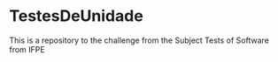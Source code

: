 # TestesDeUnidade
This is a repository to the challenge from the Subject Tests of Software from IFPE
